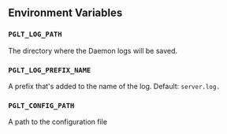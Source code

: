 ## Environment Variables

[//]: # (BEGIN ENV_VARS)


### `PGLT_LOG_PATH`

 The directory where the Daemon logs will be saved.

### `PGLT_LOG_PREFIX_NAME`

 A prefix that's added to the name of the log. Default: `server.log.`

### `PGLT_CONFIG_PATH`

 A path to the configuration file


[//]: # (END ENV_VARS)
